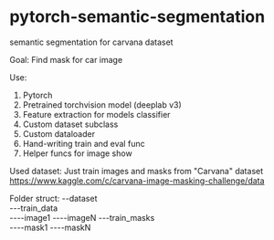 # pytorch-semantic-segmentation
semantic segmentation for carvana dataset

Goal:
Find mask for car image

Use:
1. Pytorch
2. Pretrained torchvision model (deeplab v3)
3. Feature extraction for models classifier
4. Custom dataset subclass
5. Custom dataloader
6. Hand-writing train and eval func
7. Helper funcs for image show

Used dataset:
Just train images and masks from "Carvana" dataset
https://www.kaggle.com/c/carvana-image-masking-challenge/data

Folder struct:
--dataset\
---train_data\
----image1
----imageN
---train_masks\
----mask1
----maskN
